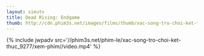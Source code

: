 ```yaml
---
layout: sieutv
title: Dead Rising: Endgame
thumb: http://cdn.phim3s.net/images/films/thumb/xac-song-tro-choi-ket-thuc-dead-rising-endgame-2016.jpg
---
```

{% include jwpadv src='//phim3s.net/phim-le/xac-song-tro-choi-ket-thuc_9277/xem-phim//video.mp4' %}